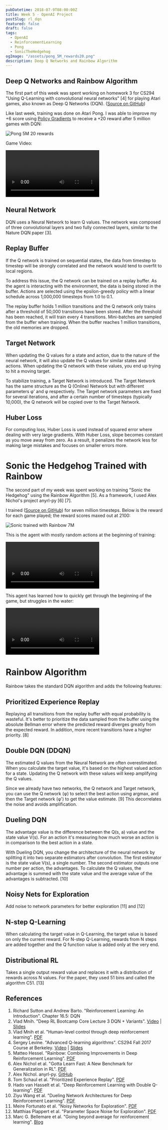 ```yaml
---
pubDatetime: 2018-07-9T08:00:00Z
title: Week 5 - OpenAI Project
postSlug: rl_dqn
featured: false
draft: false
tags:
  - OpenAI
  - ReinforcementLearning
  - Pong
  - SonicTheHedgehog
ogImage: "/assets/pong_5M_rewards20.png"
description: Deep Q Networks and Rainbow Algorithm
---
```


## Deep Q Networks and Rainbow Algorithm

The first part of this week was spent working on homework 3 for CS294 "Using Q-Learning with convolutional neural networks" [4] for playing Atari games, also known as Deep Q Networks (DQN). ([Source on GitHub](https://github.com/hollygrimm/cs294-homework/tree/master/hw3))

Like last week, training was done on Atari Pong. I was able to improve my +6 score using [Policy Gradients](/rl_pg) to receive a +20 reward after 5 million games with DQN:

![Pong 5M 20 rewards](/assets/pong_5M_rewards20.png)

Game Video:

<video controls=""><source src="https://raw.githubusercontent.com/hollygrimm/cs294-homework/master/hw3/videos/openaigym.video.0.7441.video002000.mp4" type="video/mp4"></source> Your browser does not support the video tag.</video>

## Neural Network

DQN uses a Neural Network to learn Q values. The network was composed of three convolutional layers and two fully connected layers, similar to the Nature DQN paper [3].

## Replay Buffer

If the Q network is trained on sequential states, the data from timestep to timestep will be strongly correlated and the network would tend to overfit to local regions.

To address this issue, the Q network can be trained on a replay buffer. As the agent is interacting with the environment, the data is being stored in the buffer. Actions are selected using the epsilon-greedy policy with a linear schedule across 1,000,000 timesteps from 1.0 to 0.1.

The replay buffer holds 1 million transitions and the Q network only trains after a threshold of 50,000 transitions have been stored. After the threshold has been reached, it will train every 4 transitions. Mini-batches are sampled from the buffer when training. When the buffer reaches 1 million transitions, the old memories are dropped.

## Target Network

When updating the Q values for a state and action, due to the nature of the neural network, it will also update the Q values for similar states and actions. When updating the Q network with these values, you end up trying to hit a moving target.

To stabilize training, a Target Network is introduced. The Target Network has the same structure as the Q (Online) Network but with different parameters φ' and φ respectively. The Target network parameters are fixed for several iterations, and after a certain number of timesteps (typically 10,000), the Q network will be copied over to the Target Network.

## Huber Loss

For computing loss, Huber Loss is used instead of squared error where dealing with very large gradients. With Huber Loss, slope becomes constant as you move away from zero. As a result, it penalizes the network less for making large mistakes and focuses on smaller errors more.

# Sonic the Hedgehog Trained with Rainbow

The second part of my week was spent working on training "Sonic the Hedgehog" using the Rainbow Algorithm [5]. As a framework, I used Alex Nichol's project anyrl-py [6] [7].

I trained ([Source on GitHub](https://github.com/hollygrimm/gymretro-rainbow)) for seven million timesteps. Below is the reward for each game played; the reward scores maxed out at 2100:

![Sonic trained with Rainbow 7M](/sites/default/files/inline-images/sonic_rainbow_7m.png)

This is the agent with mostly random actions at the beginning of training:

<video controls=""><source src="https://raw.githubusercontent.com/hollygrimm/gymretro-rainbow/master/videos/SonicTheHedgehog-Genesis-LabyrinthZone-000001-13sec.mp4" type="video/mp4"></source> Your browser does not support the video tag.</video>

This agent has learned how to quickly get through the beginning of the game, but struggles in the water:

<video controls=""><source src="https://raw.githubusercontent.com/hollygrimm/gymretro-rainbow/master/videos/SonicTheHedgehog-Genesis-LabyrinthZone.Act1-000679-final.mp4" type="video/mp4"></source> Your browser does not support the video tag.</video>

# Rainbow Algorithm

Rainbow takes the standard DQN algorithm and adds the following features:

## Prioritized Experience Replay

Replaying all transitions from the replay buffer with equal probability is wasteful. It's better to prioritize the data sampled from the buffer using the absolute Bellman error where the predicted reward diverges greatly from the expected reward. In addition, more recent transitions have a higher priority. [8]

## Double DQN (DDQN)

The estimated Q values from the Neural Network are often overestimated. When you calculate the target value, it's based on the highest valued action for a state. Updating the Q network with these values will keep amplifying the Q values.

Since we already have two networks, the Q network and Target network, you can use the Q network (φ) to select the best action using argmax, and then the Target network (φ') to get the value estimate. [9] This decorrelates the noise and avoids amplification.

## Dueling DQN

The advantage value is the difference between the Q(s, a) value and the state value V(s). For an action it's measuring how much worse an action is in comparison to the best action in a state.

With Dueling DQN, you change the architecture of the neural network by splitting it into two separate estimators after convolution. The first estimator is the state value V(s), a single number. The second estimator outputs one number per action, the advantages. To calculate the Q values, the advantage is summed with the state value and the average value of the advantages is subtracted. [10]

## Noisy Nets for Exploration

Add noise to network parameters for better exploration [11] and [12]

## N-step Q-Learning

When calculating the target value in Q-Learning, the target value is based on only the current reward. For N-step Q-Learning, rewards from N steps are added together and the Q function value is added only at the very end.

## Distributional RL

Takes a single output reward value and replaces it with a distribution of rewards across N values. For the paper, they used 51 bins and called the algorithm C51. [13]

## References

1. Richard Sutton and Andrew Barto. "Reinforcement Learning: An Introduction". Chapter 16.5: DQN
2. Vlad Mnih. "Deep RL Bootcamp Core Lecture 3 DQN + Variants". [Video](https://www.youtube.com/watch?v=fevMOp5TDQs) | [Slides](https://drive.google.com/file/d/0BxXI_RttTZAhVUhpbDhiSUFFNjg/view)
3. Vlad Mnih et al. "Human-level control through deep reinforcement learning". [PDF](https://storage.googleapis.com/deepmind-data/assets/papers/DeepMindNature14236Paper.pdf)
4. Sergey Levine. "Advanced Q-learning algorithms". CS294 Fall 2017 Course at Berkeley. [Video](https://www.youtube.com/watch?v=nZXC5OdDfs4&list=PLkFD6_40KJIznC9CDbVTjAF2oyt8_VAe3&index=8&t=0s) | [Slides](http://rail.eecs.berkeley.edu/deeprlcourse-fa17/f17docs/lecture_7_advanced_q_learning.pdf)
5. Matteo Hessel. "Rainbow: Combining Improvements in Deep Reinforcement Learning". [PDF](https://arxiv.org/pdf/1710.02298.pdf)
6. Alex Nichol et al. "Gotta Learn Fast: A New Benchmark for Generalization in RL". [PDF](https://s3-us-west-2.amazonaws.com/openai-assets/research-covers/retro-contest/gotta_learn_fast_report.pdf)
7. Alex Nichol. anyrl-py. [GitHub](https://github.com/unixpickle/anyrl-py/)
8. Tom Schaul et al. "Prioritized Experience Replay". [PDF](https://arxiv.org/abs/1511.05952)
9. Hado van Hasselt et al. "Deep Reinforcement Learning with Double Q-learning". [PDF](https://arxiv.org/pdf/1509.06461.pdf)
10. Ziyu Wang et al. "Dueling Network Architectures for Deep Reinforcement Learning". [PDF](https://arxiv.org/abs/1511.06581)
11. Meire Fortunato et al. "Noisy Networks for Exploration". [PDF](https://arxiv.org/abs/1706.10295)
12. Matthias Plappert et al. "Parameter Space Noise for Exploration". [PDF](https://arxiv.org/abs/1706.01905)
13. Marc G. Bellemare et al. "Going beyond average for reinforcement learning". [Blog](https://deepmind.com/blog/going-beyond-average-reinforcement-learning/)
